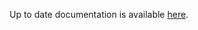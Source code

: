 <!-- DO NOT EDIT THIS FILE MANUALLY  -->
<!-- Please read the https://github.com/linuxserver/docker-rdesktop/blob/fedora-kde/.github/CONTRIBUTING.md -->

Up to date documentation is available [here](https://github.com/linuxserver/docker-rdesktop/blob/master/README.md).
